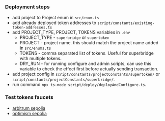 ### Deployment steps

- add project to Project enum in `src/enum.ts`
- add already deployed token addresses to `script/constants/existing-token-addresses.ts`
- add PROJECT_TYPE, PROJECT, TOKENS variables in `.env`
  - PROJECT_TYPE - `superbridge` or `supertoken`
  - PROJECT - project name. this should match the project name added in `src/enums.ts`
  - TOKENS - comma separated list of tokens. Useful for superbridge with multiple tokens.
  - DRY_RUN - for running configure and admin scripts, can use this variable to check the effect first before actually sending transaction.
- add project config in `script/constants/projectConstants/supertoken/` or `script/constants/projectConstants/superbridge/`.
- run command `npx ts-node script/deploy/deployAndConfigure.ts`.

### Test tokens faucets

- [arbitrum sepolia](https://sepolia.arbiscan.io/address/0x406c77947d91f965f09b458c07a66a033c3efea4)
- [optimism sepolia](https://sepolia-optimism.etherscan.io/address/0xbebfcb5a41836490c6449ce755c8dc361c175aa3)

